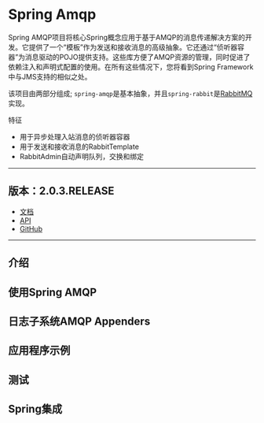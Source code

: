 #   Spring Amqp


Spring AMQP项目将核心Spring概念应用于基于AMQP的消息传递解决方案的开发。它提供了一个“模板”作为发送和接收消息的高级抽象。它还通过“侦听器容器”为消息驱动的POJO提供支持。这些库方便了AMQP资源的管理，同时促进了依赖注入和声明式配置的使用。在所有这些情况下，您将看到Spring Framework中与JMS支持的相似之处。


该项目由两部分组成; `spring-amqp`是基本抽象，并且`spring-rabbit`是[RabbitMQ](https://www.rabbitmq.com/)实现。

特征
-   用于异步处理入站消息的侦听器容器
-   用于发送和接收消息的RabbitTemplate
-   RabbitAdmin自动声明队列，交换和绑定

----

##  版本：2.0.3.RELEASE
-   [文档](https://docs.spring.io/spring-amqp/docs/2.0.3.RELEASE/reference/html/)
-   [API](https://docs.spring.io/spring-amqp/docs/2.0.3.RELEASE/api/)
-   [GitHub](https://github.com/spring-projects/spring-amqp)

----

##  介绍



##  使用Spring AMQP



##  日志子系统AMQP Appenders



##  应用程序示例



##  测试



##  Spring集成
